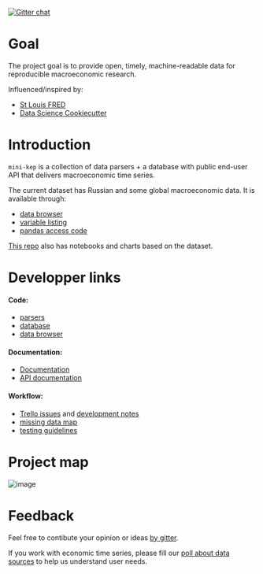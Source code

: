 [![Gitter chat](https://badges.gitter.im/gitterHQ/gitter.png)](https://gitter.im/mini-kep/Lobby)

Goal
====

The project goal is to provide open, timely, machine-readable data for reproducible 
macroeconomic research.

Influenced/inspired by:
- [St Louis FRED](https://fred.stlouisfed.org) 
- [Data Science Cookiecutter](https://drivendata.github.io/cookiecutter-data-science)

Introduction
============

```mini-kep``` is a collection of data parsers + a database with public end-user API 
that delivers macroeconomic time series.

The current dataset has Russian and some global macroeconomic data. It is available through:
- [data browser](http://macrodash.herokuapp.com)
- [variable listing](https://github.com/mini-kep/db/blob/master/doc/listing.md)
- [pandas access code](https://github.com/mini-kep/user-charts/blob/master/access.py) 

[This repo](https://github.com/mini-kep/user-charts) also has notebooks and charts based on the dataset. 

Developper links  
================

#### Code:
- [parsers](https://github.com/mini-kep/parsers)
- [database](https://github.com/mini-kep/db)
- [data browser](https://github.com/mini-kep/frontend-dash)  

#### Documentation:
- [Documentation](https://mini-kep.github.io/documentation)
- [API documentation](https://github.com/mini-kep/db/blob/master/README.md)

#### Workflow:
- [Trello issues](https://trello.com/b/ioHBMwH7/minikep) and [development notes](DEV.md) 
- [missing data map](https://github.com/mini-kep/datamap/blob/master/minikep_missing_values.ipynb) 
- [testing guidelines](https://github.com/mini-kep/guidelines/blob/master/testing.md)

Project map 
===========

![image](https://user-images.githubusercontent.com/9265326/33287171-de70bbf6-d3c8-11e7-8319-b4d69007fddb.png)


Feedback
========

Feel free to contibute your opinion or ideas [by gitter](https://gitter.im/mini-kep/Lobby).

If you work with economic time series, please fill our [poll about data sources](https://goo.gl/2wY43R)
to help us understand user needs.

